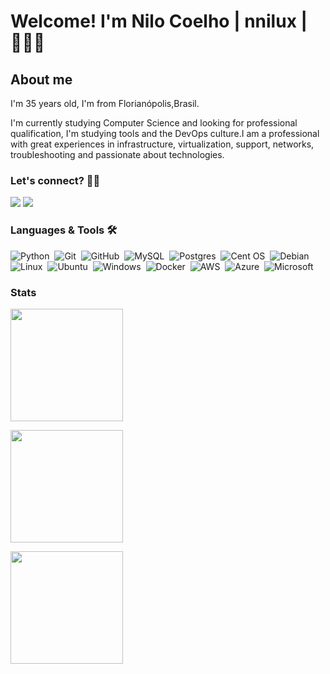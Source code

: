 # Welcome! I'm Nilo Coelho | nnilux | 👨🏽‍💻


## About me

<p>I'm 35 years old, I'm from Florianópolis,Brasil.</p>

</p>I'm currently studying Computer Science and looking for professional qualification, I'm studying tools and the DevOps culture.I am a professional with great experiences in infrastructure, virtualization, support, networks, troubleshooting and passionate about technologies.</p>

### Let's connect? 🤝🏾

<p align="left">
<a href="https://www.linkedin.com/in/nilojneto/"><img src=https://img.shields.io/badge/LinkedIn-0077B5?style=for-the-badge&logo=linkedin&logoColor=white/></a>
<a href="https://nnilux.netlify.app/"><img src=https://img.shields.io/badge/netlify-%23000000.svg?style=for-the-badge&logo=netlify&logoColor=#00C7B7/></a>
</p>

### Languages & Tools 🛠

![Python](https://img.shields.io/badge/python-3670A0?style=for-the-badge&logo=python&logoColor=ffdd54)&nbsp;
![Git](https://img.shields.io/badge/git-%23F05033.svg?style=for-the-badge&logo=git&logoColor=white)&nbsp;
![GitHub](https://img.shields.io/badge/github-%23121011.svg?style=for-the-badge&logo=github&logoColor=white)&nbsp;
![MySQL](https://img.shields.io/badge/mysql-%2300f.svg?style=for-the-badge&logo=mysql&logoColor=white)&nbsp;
![Postgres](https://img.shields.io/badge/postgres-%23316192.svg?style=for-the-badge&logo=postgresql&logoColor=white)&nbsp;
![Cent OS](https://img.shields.io/badge/cent%20os-002260?style=for-the-badge&logo=centos&logoColor=F0F0F0)&nbsp;
![Debian](https://img.shields.io/badge/Debian-D70A53?style=for-the-badge&logo=debian&logoColor=white)&nbsp;
![Linux](https://img.shields.io/badge/Linux-FCC624?style=for-the-badge&logo=linux&logoColor=black)&nbsp;
![Ubuntu](https://img.shields.io/badge/Ubuntu-E95420?style=for-the-badge&logo=ubuntu&logoColor=white)&nbsp;
![Windows](https://img.shields.io/badge/Windows-0078D6?style=for-the-badge&logo=windows&logoColor=white)&nbsp;
![Docker](https://img.shields.io/badge/docker-%230db7ed.svg?style=for-the-badge&logo=docker&logoColor=white)&nbsp;
![AWS](https://img.shields.io/badge/AWS-%23FF9900.svg?style=for-the-badge&logo=amazon-aws&logoColor=white)&nbsp;
![Azure](https://img.shields.io/badge/azure-%230072C6.svg?style=for-the-badge&logo=azure-devops&logoColor=white)&nbsp;
![Microsoft](https://img.shields.io/badge/Microsoft-0078D4?style=for-the-badge&logo=microsoft&logoColor=white)&nbsp;


### Stats

<p align="left">
  <img height="180em" src="https://github-readme-streak-stats.herokuapp.com/?user=nnilocoelho" />
</p> 

<p align="left">
<a href="https://github.com/nnilocoelho">
  <img height="180em" src="https://github-readme-stats.vercel.app/api/?username=nnilocoelho&count_private=true&show_icons=true"/>
</a>
</p>

<p align="left">
  <a href="https://github.com/nnilocoelho">
    <img height="180em" src="https://github-readme-stats.vercel.app/api/top-langs/?username=nnilocoelho&layout=compact&langs_count=8&hide=HCL"/>
  </a>
</p>

